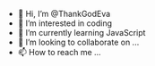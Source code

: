 - 👋 Hi, I’m @ThankGodEva
- 👀 I’m interested in coding
- 🌱 I’m currently learning JavaScript
- 💞️ I’m looking to collaborate on ...
- 📫 How to reach me ...

<!---
ThankGodEva/ThankGodEva is a ✨ special ✨ repository because its `README.md` (this file) appears on your GitHub profile.
You can click the Preview link to take a look at your changes.
--->
